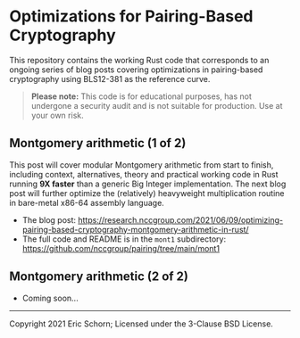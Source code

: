 # Optimizations for Pairing-Based Cryptography

This repository contains the working Rust code that corresponds to an
ongoing series of blog posts covering optimizations in pairing-based
cryptography using BLS12-381 as the reference curve.

> **Please note:** This code is for educational purposes, has not undergone
> a security audit and is not suitable for production. Use at your own risk.


## Montgomery arithmetic (1 of 2)

This post will cover modular Montgomery arithmetic from start to
finish, including context, alternatives, theory and practical working
code in Rust running **9X faster** than a generic Big Integer
implementation. The next blog post will further optimize the
(relatively) heavyweight multiplication routine in bare-metal x86-64
assembly language.

* The blog post: <https://research.nccgroup.com/2021/06/09/optimizing-pairing-based-cryptography-montgomery-arithmetic-in-rust/>
* The full code and README is in the `mont1` subdirectory: <https://github.com/nccgroup/pairing/tree/main/mont1>


## Montgomery arithmetic (2 of 2)

* Coming soon...

---

Copyright 2021 Eric Schorn; Licensed under the 3-Clause BSD License.
